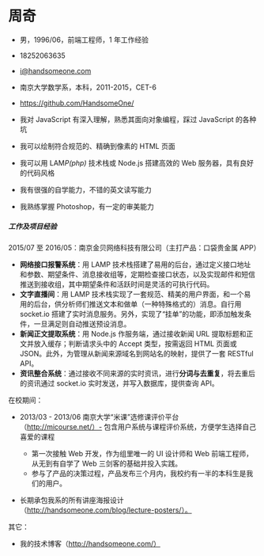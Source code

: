 # 周奇

- 男，1996/06，前端工程师，1 年工作经验
- 18252063635
- i@handsomeone.com

- 南京大学数学系，本科，2011-2015，CET-6
- https://github.com/HandsomeOne/

- 我对 JavaScript 有深入理解，熟悉其面向对象编程，踩过 JavaScript 的各种坑
- 我可以绘制符合规范的、精确到像素的 HTML 页面
- 我可以用 LAM*P(php)* 技术栈或 Node.js 搭建高效的 Web 服务器，具有良好的代码风格
- 我有很强的自学能力，不错的英文读写能力
- 我熟练掌握 Photoshop，有一定的审美能力

##### 工作及项目经验

2015/07 至 2016/05：南京金贝网络科技有限公司（主打产品：口袋贵金属 APP）

- **网络接口报警系统**：用 LAMP 技术栈搭建了易用的后台，通过定义接口地址和参数、期望条件、消息接收组等，定期检查接口状态，以及实现邮件和短信推送到接收组，其中期望条件和活跃时间是灵活的可执行代码。
- **文字直播间**：用 LAMP 技术栈实现了一套规范、精美的用户界面，和一个易用的后台，供分析师们推送文本和做单（一种特殊格式的）消息。自行用 socket.io 搭建了实时消息服务。另外，实现了“挂单”的功能，即添加触发条件，一旦满足则自动推送预设消息。
- **新闻正文提取系统**：用 Node.js 作服务端，通过接收新闻 URL 提取标题和正文并放入缓存；判断请求头中的 Accept 类型，按需返回 HTML 页面或 JSON。此外，为管理从新闻来源域名到网站名的映射，提供了一套 RESTful API。
- **资讯整合系统**：通过接收不同来源的实时资讯，进行**分词与去重复**，将去重后的资讯通过 socket.io 实时发送，并写入数据库，提供查询 API。

在校期间：

- 2013/03 - 2013/06 南京大学“米课”选修课评价平台（http://micourse.net/）- 包含用户系统与课程评价系统，方便学生选择自己喜爱的课程
  - 第一次接触 Web 开发，作为组里唯一的 UI 设计师和 Web 前端工程师，从无到有自学了 Web 三剑客的基础并投入实践。
  - 参与了产品的决策过程，产品发布三个月内，我校约有一半的本科生是我们的用户。

- 长期承包我系的所有讲座海报设计（http://handsomeone.com/blog/lecture-posters/）。

其它：
- 我的技术博客（http://handsomeone.com/）
